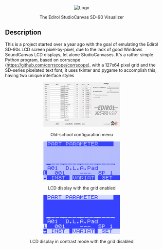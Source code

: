 <div align="center">
  <img src="imageassets/SDLCD.ico" alt="Logo" width="256" height="256">
  <p>The Edirol StudioCanvas SD-90 Visualizer</p>
</div>

## Description

This is a project started over a year ago with the goal of emulating the Edirol SD-90s LCD screen pixel-by-pixel, due to the lack of good Windows SoundCanvas LCD displays, let alone StudioCanvases.
It's a rather simple Python program, based on corrscope (https://github.com/corrscope/corrscope), with a 127x64 pixel grid and the SD-series pixelated text font, it uses tkinter and pygame to accomplish this, having two unique interface styles
<div align="center">
    <img src="github/sc1.png" alt="screenshot1" style="width:50%">
    <p>Old-school configuration menu</p>
</div>
<div align="center">
    <img src="github/sc2.png" alt="screenshot2" style="width:50%">
    <p>LCD display with the grid enabled</p>
</div>
<div align="center">
    <img src="github/sc3.png" alt="screenshot3" style="width:50%">
    <p>LCD display in contrast mode with the grid disabled</p>
</div>


